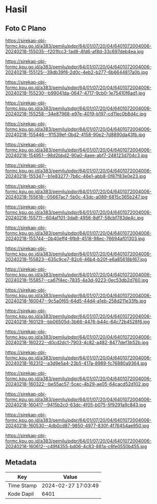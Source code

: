 # Hasil

## Foto C Plano

https://sirekap-obj-formc.kpu.go.id/a383/pemilu/pdpr/64/01/07/20/04/6401072004006-20240218-155035--f201fcc3-1ad8-4fd6-af8d-33c697deb4ea.jpg

https://sirekap-obj-formc.kpu.go.id/a383/pemilu/pdpr/64/01/07/20/04/6401072004006-20240218-155125--39db39f8-2d0c-4eb2-b277-6b6644817a0b.jpg

https://sirekap-obj-formc.kpu.go.id/a383/pemilu/pdpr/64/01/07/20/04/6401072004006-20240218-155230--b99041da-0647-4717-9cb0-1e75410f6ad1.jpg

https://sirekap-obj-formc.kpu.go.id/a383/pemilu/pdpr/64/01/07/20/04/6401072004006-20240218-155258--34e87968-e97e-4019-b197-cd11ec0b8d4c.jpg

https://sirekap-obj-formc.kpu.go.id/a383/pemilu/pdpr/64/01/07/20/04/6401072004006-20240218-155446--1f1539ef-0bd2-4158-90e2-7d8890da43fb.jpg

https://sirekap-obj-formc.kpu.go.id/a383/pemilu/pdpr/64/01/07/20/04/6401072004006-20240218-154951--98d2bbd2-90a0-4aee-abf7-248123d704c3.jpg

https://sirekap-obj-formc.kpu.go.id/a383/pemilu/pdpr/64/01/07/20/04/6401072004006-20240218-155347--b1e83277-7b6c-46e1-abb8-0f87f83e0e23.jpg

https://sirekap-obj-formc.kpu.go.id/a383/pemilu/pdpr/64/01/07/20/04/6401072004006-20240218-155618--05667ac7-5b0c-43dc-a089-6815c365b247.jpg

https://sirekap-obj-formc.kpu.go.id/a383/pemilu/pdpr/64/01/07/20/04/6401072004006-20240218-155711--604af101-3da8-4956-8df7-58cbf783de4c.jpg

https://sirekap-obj-formc.kpu.go.id/a383/pemilu/pdpr/64/01/07/20/04/6401072004006-20240218-155744--0b40eff4-6fb9-4518-98ec-76694af01303.jpg

https://sirekap-obj-formc.kpu.go.id/a383/pemilu/pdpr/64/01/07/20/04/6401072004006-20240218-155823--635c9ce7-82c6-46b4-b20f-e6a85618b167.jpg

https://sirekap-obj-formc.kpu.go.id/a383/pemilu/pdpr/64/01/07/20/04/6401072004006-20240218-155857--ca67f4ec-7835-4a3d-9223-0ec53db2d760.jpg

https://sirekap-obj-formc.kpu.go.id/a383/pemilu/pdpr/64/01/07/20/04/6401072004006-20240218-160047--9c5a0f65-64d5-44d4-a1eb-258d211e33fb.jpg

https://sirekap-obj-formc.kpu.go.id/a383/pemilu/pdpr/64/01/07/20/04/6401072004006-20240218-160129--bb06505d-3b66-4476-b44c-64c72b4528f6.jpg

https://sirekap-obj-formc.kpu.go.id/a383/pemilu/pdpr/64/01/07/20/04/6401072004006-20240218-160222--d0cd2dc1-7903-4c82-a482-8477def3b52b.jpg

https://sirekap-obj-formc.kpu.go.id/a383/pemilu/pdpr/64/01/07/20/04/6401072004006-20240218-162312--a3d9e5a4-23b5-417a-8989-fc76880a9364.jpg

https://sirekap-obj-formc.kpu.go.id/a383/pemilu/pdpr/64/01/07/20/04/6401072004006-20240218-160322--be55ac57-5cec-4b29-ae05-64cacd52d102.jpg

https://sirekap-obj-formc.kpu.go.id/a383/pemilu/pdpr/64/01/07/20/04/6401072004006-20240218-160417--9415b2c0-63dc-4f05-b075-5f9291a9c843.jpg

https://sirekap-obj-formc.kpu.go.id/a383/pemilu/pdpr/64/01/07/20/04/6401072004006-20240218-160530--4db0cd87-9850-4977-830f-4f76454ae950.jpg

https://sirekap-obj-formc.kpu.go.id/a383/pemilu/pdpr/64/01/07/20/04/6401072004006-20240218-160612--c49f4355-bd06-4c83-881a-c6fe0550b455.jpg


## Metadata

| Key        | Value               |
| ---------- | ------------------- |
| Time Stamp | 2024-02-27 17:03:49 |
| Kode Dapil | 6401                |




